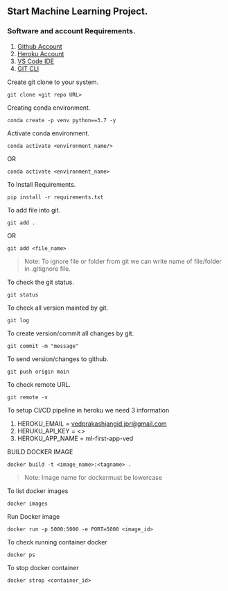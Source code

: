 ## Start Machine Learning Project.

### Software and account Requirements.

1. [Github Account](https://github.com/)
2. [Heroku Account](https://id.heroku.com/login)
3. [VS Code IDE](https://code.visualstudio.com/download)
4. [GIT CLI](https://git-scm.com/downloads)

Create git clone to your system.
```
git clone <git repo URL>
```
Creating conda environment.
```
conda create -p venv python==3.7 -y
```
Activate conda environment.
```
conda activate <environment_name/>
```
OR
```
conda activate <environment_name>
```
To Install Requirements.
```
pip install -r requirements.txt
```
To add file into git.
```
git add .
```
OR
```
git add <file_name>
```

> Note: To ignore file or folder from git we can write name of file/folder in .gitignore file.

To check the git status.
```
git status
```
To check all version mainted by git.
```
git log
```

To create version/commit all changes by git.
```
git commit -m "message"
```
To send version/changes to github.
```
git push origin main
```
To check remote URL.
```
git remote -v
```
To setup CI/CD pipeline in heroku we need 3 information
1. HEROKU_EMAIL = vedprakashjangid.jpr@gmail.com
2. HERUKU_API_KEY = <>
3. HEROKU_APP_NAME = ml-first-app-ved

BUILD DOCKER IMAGE
```
docker build -t <image_name>:<tagname> .
```
> Note: Image name for dockermust be lowercase

To list docker images
```
docker images
```

Run Docker image
```
docker run -p 5000:5000 -e PORT=5000 <image_id>
```

To check running container docker
```
docker ps
```
To stop docker container
```
docker strop <container_id>
```
